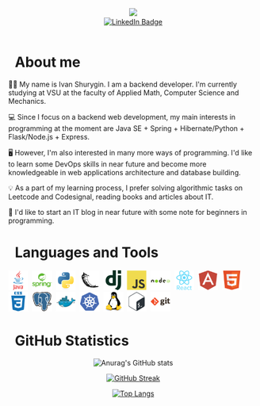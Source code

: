 <div id="header" align="center">
  <img src="https://media.giphy.com/media/gjrYDwbjnK8x36xZIO/giphy.gif" width="125"/>
  
  <div id="badges">
    <a href="https://www.linkedin.com/in/ivan-shurygin/">
      <img src="https://img.shields.io/badge/LinkedIn-lightblue?style=for-the-badge&logo=linkedin&logoColor=white" alt="LinkedIn Badge"/>
    </a>
  </div>
  
  <img src="https://komarev.com/ghpvc/?username=w1ldy0uth&style=flat-square&color=blue" alt=""/>
</div>
 
&nbsp; About me
===

🧑‍🎓 My name is Ivan Shurygin. I am a backend developer. I'm currently studying at VSU at the faculty of Applied Math, Computer Science and Mechanics.

💻 Since I focus on a backend web development, my main interests in programming at the moment are Java SE + Spring + Hibernate/Python + Flask/Node.js + Express.

🖥️ However, I'm also interested in many more ways of programming. I'd like to learn some DevOps skills in near future and become more knowledgeable in web applications architecture and database building.

💡 As a part of my learning process, I prefer solving algorithmic tasks on Leetcode and Codesignal, reading books and articles about IT.

📔 I'd like to start an IT blog in near future with some note for beginners in programming.

&nbsp; Languages and Tools
===

<div>
  <img src="https://github.com/devicons/devicon/blob/master/icons/java/java-original-wordmark.svg" title="Java" alt="Java" width="40" height="40"/>&nbsp;
  <img src="https://github.com/devicons/devicon/blob/master/icons/spring/spring-original-wordmark.svg" title="Spring" alt="Spring" width="40" height="40"/>&nbsp;
  <img src="https://github.com/devicons/devicon/blob/master/icons/python/python-original.svg" title="Python" alt="Python" width="40" height="40"/>&nbsp;
  <img src="https://github.com/devicons/devicon/blob/master/icons/flask/flask-original.svg" title="Flaks" alt="Flask" width="40" height="40"/>&nbsp;
  <img src="https://github.com/devicons/devicon/blob/master/icons/django/django-plain.svg" title="Django" alt="Django" width="40" height="40"/>&nbsp;
  <img src="https://github.com/devicons/devicon/blob/master/icons/javascript/javascript-original.svg" title="JavaScript" alt="JavaScript" width="40" height="40"/>&nbsp;
  <img src="https://github.com/devicons/devicon/blob/master/icons/nodejs/nodejs-original-wordmark.svg" title="NodeJS" alt="NodeJS" width="40" height="40"/>&nbsp;
  <img src="https://github.com/devicons/devicon/blob/master/icons/react/react-original-wordmark.svg" title="React" alt="React" width="40" height="40"/>&nbsp;
  <img src="https://github.com/devicons/devicon/blob/master/icons/angularjs/angularjs-plain.svg" title="Angular" alt="Angular" width="40" height="40"/>&nbsp;
  <img src="https://github.com/devicons/devicon/blob/master/icons/html5/html5-original.svg" title="HTML5" alt="HTML" width="40" height="40"/>&nbsp;
  <img src="https://github.com/devicons/devicon/blob/master/icons/css3/css3-plain-wordmark.svg"  title="CSS3" alt="CSS" width="40" height="40"/>&nbsp;
  <img src="https://github.com/devicons/devicon/blob/master/icons/postgresql/postgresql-original.svg"  title="PostgreSQL" alt="PostgreSQL" width="40" height="40"/>&nbsp;
  <img src="https://github.com/devicons/devicon/blob/master/icons/docker/docker-original.svg"  title="Docker" alt="Docker" width="40" height="40"/>&nbsp;
  <img src="https://github.com/devicons/devicon/blob/master/icons/kubernetes/kubernetes-plain.svg"  title="k8s" alt="k8s" width="40" height="40"/>&nbsp;
  <img src="https://github.com/devicons/devicon/blob/master/icons/linux/linux-original.svg"  title="Linux" alt="Linux" width="40" height="40"/>&nbsp;
  <img src="https://github.com/devicons/devicon/blob/master/icons/bash/bash-plain.svg"  title="Bash" alt="Bash" width="40" height="40"/>&nbsp;
  <img src="https://github.com/devicons/devicon/blob/master/icons/git/git-original-wordmark.svg" title="Git" **alt="Git" width="40" height="40"/>
</div>

&nbsp; GitHub Statistics
===

<div align="center">
  
  ![Anurag's GitHub stats](https://github-readme-stats.vercel.app/api?username=w1ldy0uth&show_icons=true&theme=onedark)

  [![GitHub Streak](http://github-readme-streak-stats.herokuapp.com?user=w1ldy0uth&theme=onedark&hide_border=true&date_format=M%20j%5B%2C%20Y%5D)](https://git.io/streak-stats)

  [![Top Langs](https://github-readme-stats.vercel.app/api/top-langs/?username=w1ldy0uth&layout=compact&theme=onedark)](https://github.com/anuraghazra/github-readme-stats)
</div>
